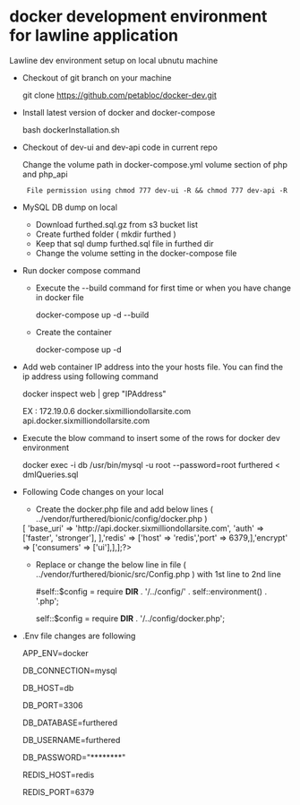 
# docker development environment for lawline application

Lawline dev environment setup on local ubnutu machine

 - Checkout of git branch on your machine 

     git clone https://github.com/petabloc/docker-dev.git

 - Install latest version of docker and docker-compose

      bash dockerInstallation.sh

 - Checkout of dev-ui and dev-api code in current repo

	Change the volume path in docker-compose.yml volume section of php and php_api
 
        File permission using chmod 777 dev-ui -R && chmod 777 dev-api -R

 - MySQL DB dump on local

    - Download furthed.sql.gz from s3 bucket list
    - Create furthed folder ( mkdir furthed ) 
    - Keep that sql dump furthed.sql file in furthed dir
    - Change the volume setting in the docker-compose file

 - Run docker compose command

   - Execute the --build command for first time or when you have change in docker file

        docker-compose up -d --build 

   - Create the container

        docker-compose up -d 

 - Add web container IP address into the your hosts file. You can find the ip address using following command 

	docker inspect web | grep "IPAddress"	

    EX : 172.19.0.6 docker.sixmilliondollarsite.com api.docker.sixmilliondollarsite.com

 - Execute the blow command to insert some of the rows for docker dev environment
	
	docker exec -i db /usr/bin/mysql -u root --password=root furthered < dmlQueries.sql

 - Following Code changes on your local 

 	- Create the docker.php file and add below lines ( ../vendor/furthered/bionic/config/docker.php )

	<?php return ['api' => [ 'base_uri' => 'http://api.docker.sixmilliondollarsite.com', 'auth' => ['faster', 'stronger'], ],'redis' => ['host' => 'redis','port' => 6379,],'encrypt' => ['consumers' => ['ui'],],];?>

  	- Replace or change the below line in file ( ../vendor/furthered/bionic/src/Config.php )  with 1st line to 2nd line

		#self::$config = require __DIR__ . '/../config/' . self::environment() . '.php';

		self::$config = require __DIR__ . '/../config/docker.php';


  - .Env file changes are following 

  	APP_ENV=docker

	DB_CONNECTION=mysql

	DB_HOST=db

	DB_PORT=3306

	DB_DATABASE=furthered 

	DB_USERNAME=furthered

	DB_PASSWORD="********"

	REDIS_HOST=redis

	REDIS_PORT=6379



